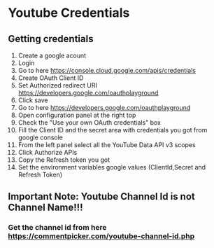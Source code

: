 # Youtube Credentials
## Getting credentials
1. Create a google acount
2. Login
3. Go to here https://console.cloud.google.com/apis/credentials
4. Create OAuth Client ID
5. Set Authorized redirect URI https://developers.google.com/oauthplayground
6. Click save
7. Go to here https://developers.google.com/oauthplayground
8. Open configuration panel at the right top
9. Check the "Use your own OAuth credentials" box
10. Fill the Client ID and the secret area with credentials you got from google console
11. From the left panel select all the YouTube Data API v3 scopes
12. Click Authorize APIs
13. Copy the Refresh token you got
14. Set the environment variables google values (ClientId,Secret and Refresh Token)


## Important Note: Youtube Channel Id is not Channel Name!!!
### Get the channel id from here https://commentpicker.com/youtube-channel-id.php
